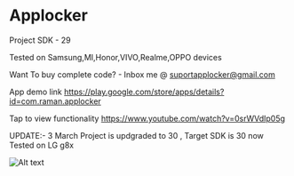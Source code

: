 # Applocker

Project SDK - 29

Tested on Samsung,MI,Honor,VIVO,Realme,OPPO devices

Want To buy complete code? - Inbox me @ suportapplocker@gmail.com



App demo link
https://play.google.com/store/apps/details?id=com.raman.applocker

Tap to view functionality
https://www.youtube.com/watch?v=0srWVdIp05g

UPDATE:- 3 March
Project is updgraded to 30 , Target SDK is 30 now 
Tested on LG g8x

![Alt text](https://github.com/quicklearner4991/Applocker/blob/master/20200802_004648.gif)
